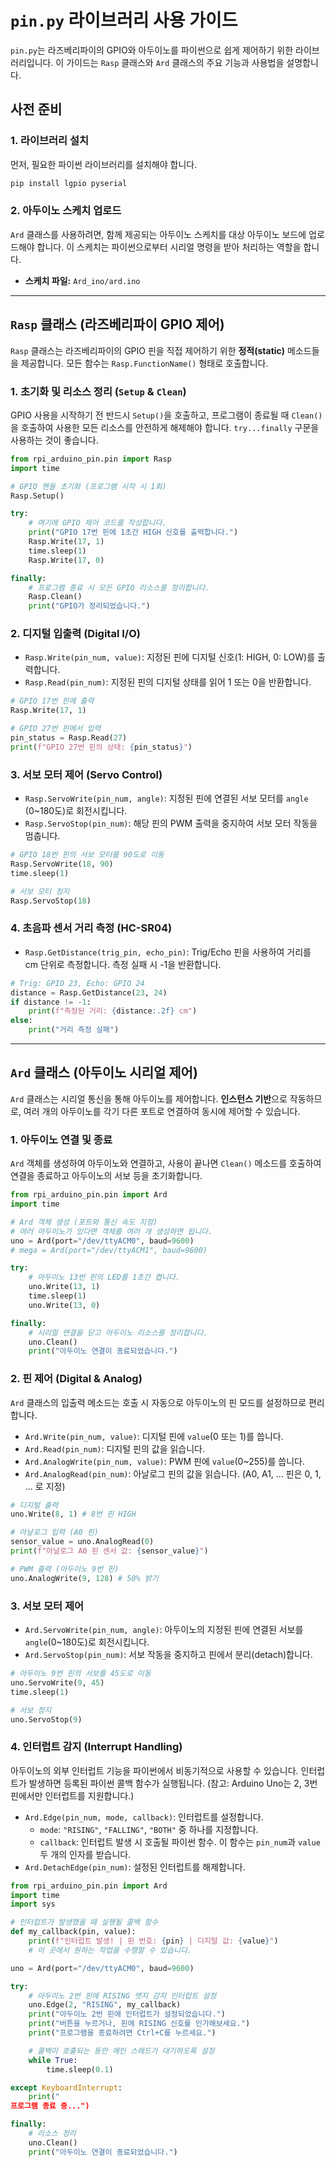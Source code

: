 # `pin.py` 라이브러리 사용 가이드

`pin.py`는 라즈베리파이의 GPIO와 아두이노를 파이썬으로 쉽게 제어하기 위한 라이브러리입니다. 이 가이드는 `Rasp` 클래스와 `Ard` 클래스의 주요 기능과 사용법을 설명합니다.

## 사전 준비

### 1. 라이브러리 설치
먼저, 필요한 파이썬 라이브러리를 설치해야 합니다.

```bash
pip install lgpio pyserial
```

### 2. 아두이노 스케치 업로드
`Ard` 클래스를 사용하려면, 함께 제공되는 아두이노 스케치를 대상 아두이노 보드에 업로드해야 합니다. 이 스케치는 파이썬으로부터 시리얼 명령을 받아 처리하는 역할을 합니다.

- **스케치 파일:** `Ard_ino/ard.ino`

---

## `Rasp` 클래스 (라즈베리파이 GPIO 제어)

`Rasp` 클래스는 라즈베리파이의 GPIO 핀을 직접 제어하기 위한 **정적(static)** 메소드들을 제공합니다. 모든 함수는 `Rasp.FunctionName()` 형태로 호출합니다.

### 1. 초기화 및 리소스 정리 (`Setup` & `Clean`)

GPIO 사용을 시작하기 전 반드시 `Setup()`을 호출하고, 프로그램이 종료될 때 `Clean()`을 호출하여 사용한 모든 리소스를 안전하게 해제해야 합니다. `try...finally` 구문을 사용하는 것이 좋습니다.

```python
from rpi_arduino_pin.pin import Rasp
import time

# GPIO 핸들 초기화 (프로그램 시작 시 1회)
Rasp.Setup()

try:
    # 여기에 GPIO 제어 코드를 작성합니다.
    print("GPIO 17번 핀에 1초간 HIGH 신호를 출력합니다.")
    Rasp.Write(17, 1)
    time.sleep(1)
    Rasp.Write(17, 0)

finally:
    # 프로그램 종료 시 모든 GPIO 리소스를 정리합니다.
    Rasp.Clean()
    print("GPIO가 정리되었습니다.")
```

### 2. 디지털 입출력 (Digital I/O)

- `Rasp.Write(pin_num, value)`: 지정된 핀에 디지털 신호(1: HIGH, 0: LOW)를 출력합니다.
- `Rasp.Read(pin_num)`: 지정된 핀의 디지털 상태를 읽어 1 또는 0을 반환합니다.

```python
# GPIO 17번 핀에 출력
Rasp.Write(17, 1)

# GPIO 27번 핀에서 입력
pin_status = Rasp.Read(27)
print(f"GPIO 27번 핀의 상태: {pin_status}")
```

### 3. 서보 모터 제어 (Servo Control)

- `Rasp.ServoWrite(pin_num, angle)`: 지정된 핀에 연결된 서보 모터를 `angle` (0~180도)로 회전시킵니다.
- `Rasp.ServoStop(pin_num)`: 해당 핀의 PWM 출력을 중지하여 서보 모터 작동을 멈춥니다.

```python
# GPIO 18번 핀의 서보 모터를 90도로 이동
Rasp.ServoWrite(18, 90)
time.sleep(1)

# 서보 모터 정지
Rasp.ServoStop(18)
```

### 4. 초음파 센서 거리 측정 (HC-SR04)

- `Rasp.GetDistance(trig_pin, echo_pin)`: Trig/Echo 핀을 사용하여 거리를 cm 단위로 측정합니다. 측정 실패 시 -1을 반환합니다.

```python
# Trig: GPIO 23, Echo: GPIO 24
distance = Rasp.GetDistance(23, 24)
if distance != -1:
    print(f"측정된 거리: {distance:.2f} cm")
else:
    print("거리 측정 실패")
```

---

## `Ard` 클래스 (아두이노 시리얼 제어)

`Ard` 클래스는 시리얼 통신을 통해 아두이노를 제어합니다. **인스턴스 기반**으로 작동하므로, 여러 개의 아두이노를 각기 다른 포트로 연결하여 동시에 제어할 수 있습니다.

### 1. 아두이노 연결 및 종료

`Ard` 객체를 생성하여 아두이노와 연결하고, 사용이 끝나면 `Clean()` 메소드를 호출하여 연결을 종료하고 아두이노의 서보 등을 초기화합니다.

```python
from rpi_arduino_pin.pin import Ard
import time

# Ard 객체 생성 (포트와 통신 속도 지정)
# 여러 아두이노가 있다면 객체를 여러 개 생성하면 됩니다.
uno = Ard(port="/dev/ttyACM0", baud=9600)
# mega = Ard(port="/dev/ttyACM1", baud=9600)

try:
    # 아두이노 13번 핀의 LED를 1초간 켭니다.
    uno.Write(13, 1)
    time.sleep(1)
    uno.Write(13, 0)

finally:
    # 시리얼 연결을 닫고 아두이노 리소스를 정리합니다.
    uno.Clean()
    print("아두이노 연결이 종료되었습니다.")
```

### 2. 핀 제어 (Digital & Analog)

`Ard` 클래스의 입출력 메소드는 호출 시 자동으로 아두이노의 핀 모드를 설정하므로 편리합니다.

- `Ard.Write(pin_num, value)`: 디지털 핀에 `value`(0 또는 1)를 씁니다.
- `Ard.Read(pin_num)`: 디지털 핀의 값을 읽습니다.
- `Ard.AnalogWrite(pin_num, value)`: PWM 핀에 `value`(0~255)를 씁니다.
- `Ard.AnalogRead(pin_num)`: 아날로그 핀의 값을 읽습니다. (A0, A1, ... 핀은 0, 1, ... 로 지정)

```python
# 디지털 출력
uno.Write(8, 1) # 8번 핀 HIGH

# 아날로그 입력 (A0 핀)
sensor_value = uno.AnalogRead(0)
print(f"아날로그 A0 핀 센서 값: {sensor_value}")

# PWM 출력 (아두이노 9번 핀)
uno.AnalogWrite(9, 128) # 50% 밝기
```

### 3. 서보 모터 제어

- `Ard.ServoWrite(pin_num, angle)`: 아두이노의 지정된 핀에 연결된 서보를 `angle`(0~180도)로 회전시킵니다.
- `Ard.ServoStop(pin_num)`: 서보 작동을 중지하고 핀에서 분리(detach)합니다.

```python
# 아두이노 9번 핀의 서보를 45도로 이동
uno.ServoWrite(9, 45)
time.sleep(1)

# 서보 정지
uno.ServoStop(9)
```

### 4. 인터럽트 감지 (Interrupt Handling)

아두이노의 외부 인터럽트 기능을 파이썬에서 비동기적으로 사용할 수 있습니다. 인터럽트가 발생하면 등록된 파이썬 콜백 함수가 실행됩니다. (참고: Arduino Uno는 2, 3번 핀에서만 인터럽트를 지원합니다.)

- `Ard.Edge(pin_num, mode, callback)`: 인터럽트를 설정합니다.
  - `mode`: `"RISING"`, `"FALLING"`, `"BOTH"` 중 하나를 지정합니다.
  - `callback`: 인터럽트 발생 시 호출될 파이썬 함수. 이 함수는 `pin_num`과 `value` 두 개의 인자를 받습니다.
- `Ard.DetachEdge(pin_num)`: 설정된 인터럽트를 해제합니다.

```python
from rpi_arduino_pin.pin import Ard
import time
import sys

# 인터럽트가 발생했을 때 실행될 콜백 함수
def my_callback(pin, value):
    print(f"인터럽트 발생! | 핀 번호: {pin} | 디지털 값: {value}")
    # 이 곳에서 원하는 작업을 수행할 수 있습니다.

uno = Ard(port="/dev/ttyACM0", baud=9600)

try:
    # 아두이노 2번 핀에 RISING 엣지 감지 인터럽트 설정
    uno.Edge(2, "RISING", my_callback)
    print("아두이노 2번 핀에 인터럽트가 설정되었습니다.")
    print("버튼을 누르거나, 핀에 RISING 신호를 인가해보세요.")
    print("프로그램을 종료하려면 Ctrl+C를 누르세요.")

    # 콜백이 호출되는 동안 메인 스레드가 대기하도록 설정
    while True:
        time.sleep(0.1)

except KeyboardInterrupt:
    print("
프로그램 종료 중...")

finally:
    # 리소스 정리
    uno.Clean()
    print("아두이노 연결이 종료되었습니다.")
```